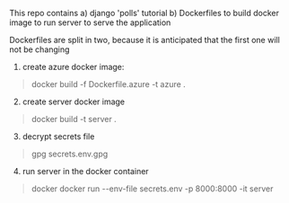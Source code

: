 This repo contains 
a) django 'polls' tutorial 
b) Dockerfiles to build docker image to run server to serve the application

Dockerfiles are split in two, because it is anticipated that the first one will not be changing

1. create azure docker image:
> docker build -f Dockerfile.azure -t azure .

2. create server docker image
> docker build -t server .

3. decrypt secrets file
> gpg secrets.env.gpg

4. run server in the docker container
> docker docker run --env-file secrets.env -p 8000:8000 -it server
